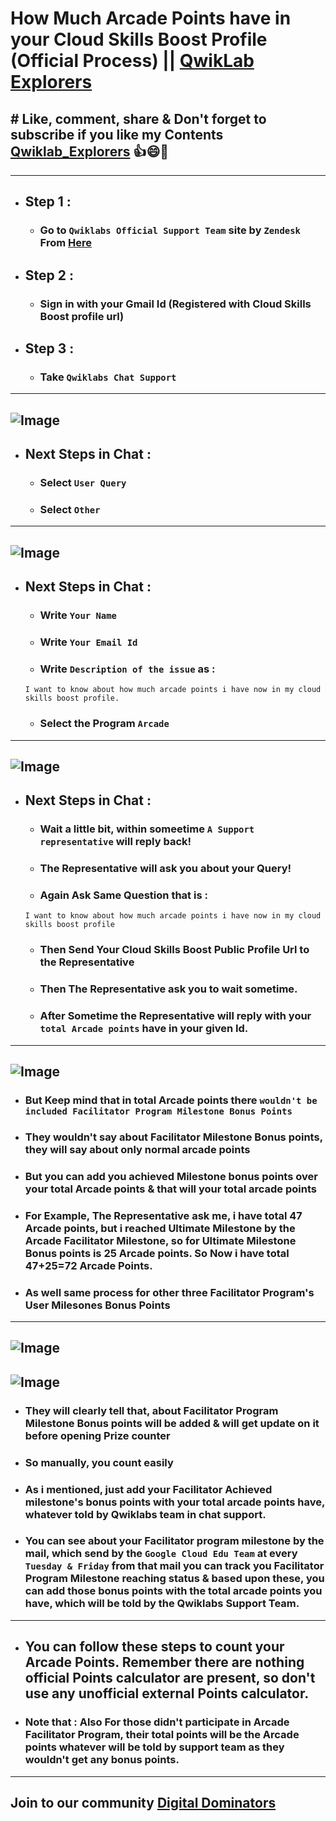 # How Much Arcade Points have in your Cloud Skills Boost Profile (Official Process) || [QwikLab Explorers](https://youtube.com/@qwiklabexplorers?si=tC55PLSYjyKQ-yto)
## # Like, comment, share & Don't forget to subscribe if you like my Contents [Qwiklab_Explorers](https://youtube.com/@titashshil?si=RgamNu1dc9jVIbJN) 👍😄🤝
---
- ## Step 1 :
  - ### Go to `Qwiklabs Official Support Team` site by `Zendesk` From [Here](https://qwiklab.zendesk.com/hc/en-us)
- ## Step 2 :
  - ### Sign in with your Gmail Id (Registered with Cloud Skills Boost profile url)
- ## Step 3 :
  - ### Take `Qwiklabs Chat Support`
---
![Image](https://github.com/user-attachments/assets/2f9285a2-ebba-46e6-8704-855c2952a47b)
---
- ## Next Steps in Chat :
  - ### Select `User Query`
  - ### Select `Other`
---
![Image](https://github.com/user-attachments/assets/5a8dd597-7855-43a2-943c-fcfc7e32e441)
---
 - ## Next Steps in Chat :
   - ### Write `Your Name`
   - ### Write `Your Email Id`
   - ### Write `Description of the issue` as :
   ```
   I want to know about how much arcade points i have now in my cloud skills boost profile.
   ```
   - ### Select the Program `Arcade`
---
![Image](https://github.com/user-attachments/assets/2b74acbe-4ccc-43fc-ae62-6866243199b6)
---
- ## Next Steps in Chat :
  - ### Wait a little bit, within someetime `A Support representative` will reply back!
  - ### The Representative will ask you about your Query!
  - ### Again Ask Same Question that is :
  ```
  I want to know about how much arcade points i have now in my cloud skills boost profile
  ```
  - ### Then Send Your Cloud Skills Boost Public Profile Url to the Representative
  - ### Then The Representative ask you to wait sometime.
  - ### After Sometime the Representative will reply with your `total Arcade points` have in your given Id.
---
![Image](https://github.com/user-attachments/assets/dfb364c5-f853-4e17-a01f-899111d622b2)
---
- ### But Keep mind that in total Arcade points there `wouldn't be included Facilitator Program Milestone Bonus Points`
- ### They wouldn't say about Facilitator Milestone Bonus points, they will say about only normal arcade points
- ### But you can add you achieved Milestone bonus points over your total Arcade points & that will your total arcade points
- ### For Example, The Representative ask me, i have total 47 Arcade points, but i reached Ultimate Milestone by the Arcade Facilitator Milestone, so for Ultimate Milestone Bonus points is 25 Arcade points. So Now i have total 47+25=72 Arcade Points.
- ### As well same process for other three Facilitator Program's User Milesones Bonus Points
---
![Image](https://github.com/user-attachments/assets/bdf73b69-01cb-4330-a00c-14f264997a6c)
---
![Image](https://github.com/user-attachments/assets/7cd84981-f3e7-4427-8124-7d54183b3d97)
---
- ### They will clearly tell that, about Facilitator Program Milestone Bonus points will be added & will get update on it before opening Prize counter
- ### So manually, you count easily
- ### As i mentioned, just add your Facilitator Achieved milestone's bonus points with your total arcade points have, whatever told by Qwiklabs team in chat support.
- ### You can see about your Facilitator program milestone by the mail, which send by the `Google Cloud Edu Team` at every `Tuesday & Friday` from that mail you can track you Facilitator Program Milestone reaching status & based upon these, you can add those bonus points with the total arcade points you have, which will be told by the Qwiklabs Support Team.
---

- ##  You can follow these steps to count your Arcade Points. Remember there are nothing official Points calculator are present, so don't use any unofficial external Points calculator.
- ### Note that : Also For those didn't participate in Arcade Facilitator Program, their total points will be the Arcade points whatever will be told by support team as they wouldn't get any bonus points.

---

## Join to our community [Digital Dominators](https://linktr.ee/digital_dominators)

